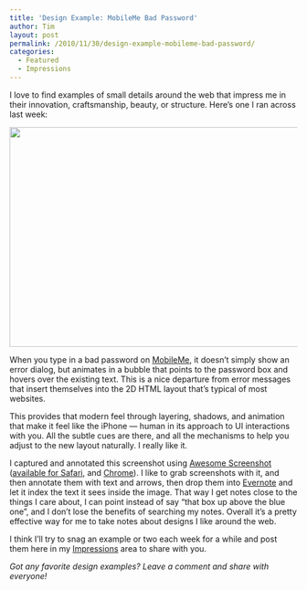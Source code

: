 ```yaml
---
title: 'Design Example: MobileMe Bad Password'
author: Tim
layout: post
permalink: /2010/11/30/design-example-mobileme-bad-password/
categories:
  - Featured
  - Impressions
---
```

I love to find examples of small details around the web that impress me in their innovation, craftsmanship, beauty, or structure. Here&#8217;s one I ran across last week:

[<img src="http://timshadel.com/wp-content/uploads/2010/11/MobileMe-Forgot-Password-e1291052410874.png" alt="" title="MobileMe Forgot Password" width="589" height="385" class="aligncenter size-full wp-image-313" />][1]

When you type in a bad password on [MobileMe][2], it doesn&#8217;t simply show an error dialog, but animates in a bubble that points to the password box and hovers over the existing text. This is a nice departure from error messages that insert themselves into the 2D HTML layout that&#8217;s typical of most websites.

<!--more-->

This provides that modern feel through layering, shadows, and animation that make it feel like the iPhone &#8212; human in its approach to UI interactions with you. All the subtle cues are there, and all the mechanisms to help you adjust to the new layout naturally. I really like it.

I captured and annotated this screenshot using [Awesome Screenshot][3] ([available for Safari][4], and [Chrome][5]). I like to grab screenshots with it, and then annotate them with text and arrows, then drop them into [Evernote][6] and let it index the text it sees inside the image. That way I get notes close to the things I care about, I can point instead of say &#8220;that box up above the blue one&#8221;, and I don&#8217;t lose the benefits of searching my notes. Overall it&#8217;s a pretty effective way for me to take notes about designs I like around the web.

I think I&#8217;ll try to snag an example or two each week for a while and post them here in my [Impressions][7] area to share with you.

*Got any favorite design examples? Leave a comment and share with everyone!*

 [1]: http://timshadel.com/wp-content/uploads/2010/11/MobileMe-Forgot-Password1.png
 [2]: http://me.com
 [3]: http://awesomescreenshot.com/
 [4]: https://extensions.apple.com/
 [5]: https://chrome.google.com/extensions/detail/alelhddbbhepgpmgidjdcjakblofbmce?hl=en
 [6]: http://evernote.com
 [7]: http://timshadel.com/categories/impressions/
